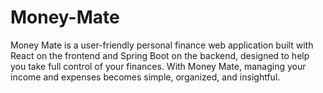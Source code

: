 # Money-Mate
Money Mate is a user-friendly personal finance web application built with React on the frontend and Spring Boot on the backend, designed to help you take full control of your finances.  With Money Mate, managing your income and expenses becomes simple, organized, and insightful.

